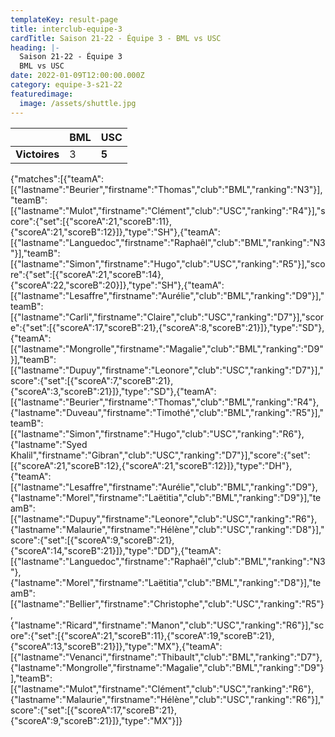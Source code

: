 ```yaml
---
templateKey: result-page
title: interclub-equipe-3
cardTitle: Saison 21-22 - Équipe 3 - BML vs USC
heading: |-
  Saison 21-22 - Équipe 3
  BML vs USC
date: 2022-01-09T12:00:00.000Z
category: equipe-3-s21-22
featuredimage:
  image: /assets/shuttle.jpg
---
```

|               | BML   | USC |
| ------------- | ----- | --- |
| **Victoires** | 3 | **5**   |

<scoreboard>{"matches":[{"teamA":[{"lastname":"Beurier","firstname":"Thomas","club":"BML","ranking":"N3"}],"teamB":[{"lastname":"Mulot","firstname":"Clément","club":"USC","ranking":"R4"}],"score":{"set":[{"scoreA":21,"scoreB":11},{"scoreA":21,"scoreB":12}]},"type":"SH"},{"teamA":[{"lastname":"Languedoc","firstname":"Raphaêl","club":"BML","ranking":"N3"}],"teamB":[{"lastname":"Simon","firstname":"Hugo","club":"USC","ranking":"R5"}],"score":{"set":[{"scoreA":21,"scoreB":14},{"scoreA":22,"scoreB":20}]},"type":"SH"},{"teamA":[{"lastname":"Lesaffre","firstname":"Aurélie","club":"BML","ranking":"D9"}],"teamB":[{"lastname":"Carli","firstname":"Claire","club":"USC","ranking":"D7"}],"score":{"set":[{"scoreA":17,"scoreB":21},{"scoreA":8,"scoreB":21}]},"type":"SD"},{"teamA":[{"lastname":"Mongrolle","firstname":"Magalie","club":"BML","ranking":"D9"}],"teamB":[{"lastname":"Dupuy","firstname":"Leonore","club":"USC","ranking":"D7"}],"score":{"set":[{"scoreA":7,"scoreB":21},{"scoreA":3,"scoreB":21}]},"type":"SD"},{"teamA":[{"lastname":"Beurier","firstname":"Thomas","club":"BML","ranking":"R4"},{"lastname":"Duveau","firstname":"Timothé","club":"BML","ranking":"R5"}],"teamB":[{"lastname":"Simon","firstname":"Hugo","club":"USC","ranking":"R6"},{"lastname":"Syed Khalil","firstname":"Gibran","club":"USC","ranking":"D7"}],"score":{"set":[{"scoreA":21,"scoreB":12},{"scoreA":21,"scoreB":12}]},"type":"DH"},{"teamA":[{"lastname":"Lesaffre","firstname":"Aurélie","club":"BML","ranking":"D9"},{"lastname":"Morel","firstname":"Laëtitia","club":"BML","ranking":"D9"}],"teamB":[{"lastname":"Dupuy","firstname":"Leonore","club":"USC","ranking":"R6"},{"lastname":"Malaurie","firstname":"Hélène","club":"USC","ranking":"D8"}],"score":{"set":[{"scoreA":9,"scoreB":21},{"scoreA":14,"scoreB":21}]},"type":"DD"},{"teamA":[{"lastname":"Languedoc","firstname":"Raphaêl","club":"BML","ranking":"N3"},{"lastname":"Morel","firstname":"Laëtitia","club":"BML","ranking":"D8"}],"teamB":[{"lastname":"Bellier","firstname":"Christophe","club":"USC","ranking":"R5"},{"lastname":"Ricard","firstname":"Manon","club":"USC","ranking":"R6"}],"score":{"set":[{"scoreA":21,"scoreB":11},{"scoreA":19,"scoreB":21},{"scoreA":13,"scoreB":21}]},"type":"MX"},{"teamA":[{"lastname":"Venanci","firstname":"Thibault","club":"BML","ranking":"D7"},{"lastname":"Mongrolle","firstname":"Magalie","club":"BML","ranking":"D9"}],"teamB":[{"lastname":"Mulot","firstname":"Clément","club":"USC","ranking":"R6"},{"lastname":"Malaurie","firstname":"Hélène","club":"USC","ranking":"R6"}],"score":{"set":[{"scoreA":17,"scoreB":21},{"scoreA":9,"scoreB":21}]},"type":"MX"}]}</scoreboard>